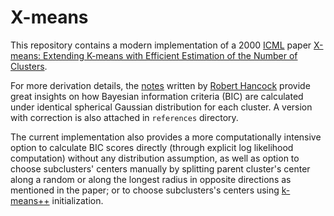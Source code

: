 # X-means
This repository contains a modern implementation of a 2000 [ICML](https://en.wikipedia.org/wiki/International_Conference_on_Machine_Learning) paper [X-means: Extending K-means with Efficient Estimation of the Number of Clusters](https://dl.acm.org/doi/10.5555/645529.657808).

For more derivation details, the [notes](https://github.com/bobhancock/goxmeans/blob/master/doc/BIC_notes.pdf) written by [Robert Hancock](https://github.com/bobhancock) provide great insights on how Bayesian information criteria (BIC) are calculated under identical spherical Gaussian distribution for each cluster. A version with correction is also attached in `references` directory.

The current implementation also provides a more computationally intensive option to calculate BIC scores directly (through explicit log likelihood computation) without any distribution assumption, as well as option to choose subclusters' centers manually by splitting parent cluster's center along a random or along the longest radius in opposite directions as mentioned in the paper; or to choose subclusters's centers using [k-means++](https://en.wikipedia.org/wiki/K-means%2B%2B) initialization.